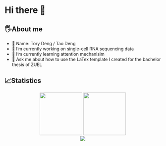 # Hi there 👋
## 🖐️About me
- 👦 Name: Tory Deng / Tao Deng
- 🔭 I’m currently working on single-cell RNA sequencing data
- 🌱 I’m currently learning attention mechanisim
- 💬 Ask me about how to use the LaTex template I created for the bachelor thesis of ZUEL

## 📈Statistics
<div align="center">

<img height="137px" src="https://github-readme-stats-torydeng.vercel.app/api?username=ToryDeng&show_icons=true&theme=react" />

<img height="137px"  src="https://github-readme-stats.vercel.app/api/top-langs/?username=ToryDeng&hide=jupyter%20notebook&theme=material-palenight&layout=compact&langs_count=8" />

</div>

<div align="center">
    <img  src="https://github-readme-streak-stats.herokuapp.com/?user=ToryDeng&theme=calm" />
</div>





<!--
**ToryDeng/ToryDeng** is a ✨ _special_ ✨ repository because its `README.md` (this file) appears on your GitHub profile.

Here are some ideas to get you started:



- 👯 I’m looking to collaborate on ...
- 🤔 I’m looking for help with ...

- 📫 How to reach me: ...
- 😄 Pronouns: ...
- ⚡ Fun fact: ...
-->
